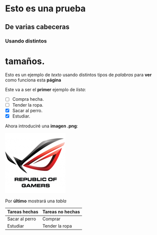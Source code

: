 # Esto es una prueba
## De varias cabeceras
### Usando distintos
# tamaños.

Esto es un ejemplo de *texto* usando distintos tipos de _palabras_ para **ver** como funciona esta __página__

Este va a ser el __primer__ ejemplo de _lista_:

- [ ] Compra hecha.
- [ ] Tender la ropa.
- [x] Sacar al perro.
- [x] Estudiar.

Ahora introduciré una **imagen .png**:

![Logo](asus.png)

Por **último** mostrará una _tabla_

Tareas hechas | Tareas no hechas
------------- | ----------------
Sacar al perro | Comprar
Estudiar | Tender la ropa
